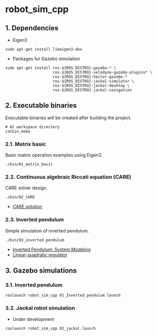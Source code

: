 # robot_sim_cpp
## 1. Dependencies
* Eigen3
```
sudo apt-get install libeigen3-dev
```
* Packages for Gazebo simulation
```
sudo apt-get install ros-${ROS_DISTRO}-gazebo-* \
                     ros-${ROS_DISTRO}-velodyne-gazebo-plugins* \
                     ros-${ROS_DISTRO}-hector-gazebo-*
                     ros-${ROS_DISTRO}-jackal-simulator \
                     ros-${ROS_DISTRO}-jackal-desktop \
                     ros-${ROS_DISTRO}-jackal-navigation
```

## 2. Executable binaries
Executable binaries will be created after building the project.
```
# At workspace directory
catkin_make
```
### 2.1. Matrix basic
Basic matrix operation examples using Eigen3.
```
./bin/01_matrix_basic
```
### 2.2. Continuous algebraic Riccati equation (CARE)
CARE solver design.
```
./bin/02_CARE
```
* [CARE solution](https://en.wikipedia.org/wiki/Algebraic_Riccati_equation#Solution)
### 2.3. Inverted pendulum
Simple simulation of inverted pendulum.
```
./bin/03_inverted_pendulum
```
* [Inverted Pendulum: System Modeling](https://ctms.engin.umich.edu/CTMS/index.php?example=InvertedPendulum&section=SystemModeling)
* [Linear-quadratic regulator](https://en.wikipedia.org/wiki/Linear%E2%80%93quadratic_regulator)

## 3. Gazebo simulations
### 3.1. Inverted pendulum
```
roslaunch robot_sim_cpp 01_Inverted_pendulum.launch
```

### 3.2. Jackal robot simulation
* Under development
```
roslaunch robot_sim_cpp 02_jackal.launch
```
